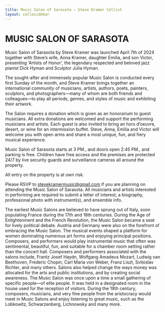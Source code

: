 ```yaml
---
title: Music Salon of Sarasota ‹ Steve Kramer Cellist
layout: cellosidebar
---
```

# MUSIC SALON OF SARASOTA
Music Salon of Sarasota by Steve Kramer was launched April 7th of 2024 together with Steve’s wife, Anna Kramer, daughter Emilia, and son Victor, presenting ‘Artists of Honor’, the legendary respected and beloved jazz pianist Dick Hyman and Sculptor Julia Hyman.

The sought-after and immensely popular Music Salon is conducted every first Sunday of the month, and Steve Kramer brings together an international community of musicians, artists, authors, poets, painters, sculptors, and photographers—many of whom are both friends and colleagues—to play all periods, genres, and styles of music and exhibiting their artwork.

The Salon requires a donation which is given as an honorarium to guest musicians. All extra donations are welcomed and support the performing musicians and artists. Each guest is also invited to bring an hors d’oeuvre, desert, or wine for an intermission buffet. Steve, Anna, Emilia and Victor will welcome you with open arms and share a most unique, fun, and fiery musical experience.

Music Salon of Sarasota starts at 3 PM., and doors open 2:45 PM., and parking is free. Children have free access and the premises are protected 24/7 by live security guards and surveillance cameras all around the property. 

All entry on the property is at own risk.

Please RSVP to [stevekramermusic@gmail.com](mailto:stevekramermusic@gmail.com) if you are planning on attending the Music Salon of Sarasota. All musicians and artists interested in performing are required to submit a letter of interest, a biography, professional photo with instrument(s), and ensemble info.

The earliest Music Salons are believed to have sprung out of Italy, soon populating France during the 17th and 18th centuries. During the Age of Enlightenment and the French Revolution, the Music Salon became a seat for lively political debate. Austria and Germany were also on the forefront of embracing the Music Salon. The musical events shaped a platform for women dominating numerous art forms and enjoying principal positions. Composers, and performers would play instrumental music that often was sentimental, beautiful, fun, and suitable for a chamber room setting rather than the concert hall. Composers and performers associated with the salons include, Frantz Josef Haydn, Wolfgang Amadeus Mozart, Ludwig van Beethoven, Frederic Chopin, Carl Maria von Weber, Franz Liszt, Svitoslav Richter, and many others. Salons also helped change the ways money was allocated for the arts and public institutions, and by creating social awareness. The Music Salon was once upon a time a small gathering of specific people—of elite people. It was held in a designated room in the house used for the reception of visitors. During the 19th century, composers, musicians, and very fine people from the aristocracy would meet in Music Salons and enjoy listening to great music, such as the Lobkowitz, Schwarzenberg, Lichnowsky and many more.



